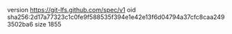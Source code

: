 version https://git-lfs.github.com/spec/v1
oid sha256:2d17a77323c1c0fe9f588535f394e1e42e13f6d04794a37cfc8caa2493502ba6
size 1855
